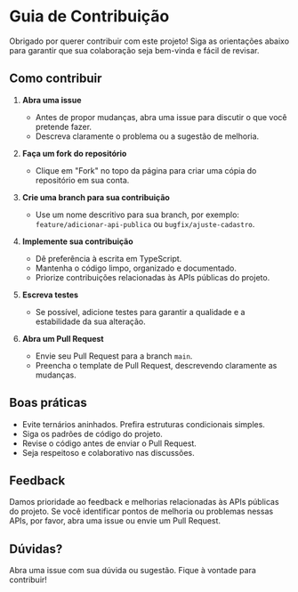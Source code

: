 # Guia de Contribuição

Obrigado por querer contribuir com este projeto! Siga as orientações abaixo para garantir que sua colaboração seja bem-vinda e fácil de revisar.

## Como contribuir

1. **Abra uma issue**
   - Antes de propor mudanças, abra uma issue para discutir o que você pretende fazer.
   - Descreva claramente o problema ou a sugestão de melhoria.

2. **Faça um fork do repositório**
   - Clique em "Fork" no topo da página para criar uma cópia do repositório em sua conta.

3. **Crie uma branch para sua contribuição**
   - Use um nome descritivo para sua branch, por exemplo: `feature/adicionar-api-publica` ou `bugfix/ajuste-cadastro`.

4. **Implemente sua contribuição**
   - Dê preferência à escrita em TypeScript.
   - Mantenha o código limpo, organizado e documentado.
   - Priorize contribuições relacionadas às APIs públicas do projeto.

5. **Escreva testes**
   - Se possível, adicione testes para garantir a qualidade e a estabilidade da sua alteração.

6. **Abra um Pull Request**
   - Envie seu Pull Request para a branch `main`.
   - Preencha o template de Pull Request, descrevendo claramente as mudanças.

## Boas práticas

- Evite ternários aninhados. Prefira estruturas condicionais simples.
- Siga os padrões de código do projeto.
- Revise o código antes de enviar o Pull Request.
- Seja respeitoso e colaborativo nas discussões.

## Feedback

Damos prioridade ao feedback e melhorias relacionadas às APIs públicas do projeto. Se você identificar pontos de melhoria ou problemas nessas APIs, por favor, abra uma issue ou envie um Pull Request.

## Dúvidas?

Abra uma issue com sua dúvida ou sugestão. Fique à vontade para contribuir!
